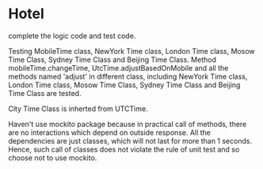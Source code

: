 # Hotel
complete the logic code and test code.

Testing MobileTime class, NewYork Time class, London Time class, Mosow Time Class, Sydney Time Class and Beijing Time Class.
Method mobileTime.changeTime, UtcTime.adjustBasedOnMobile and all the methods named 'adjust' in different class, including NewYork Time class, London Time class,
Mosow Time Class, Sydney Time Class and Beijing Time Class are tested.

City Time Class is inherted from UTCTime.

Haven't use mockito package because in practical call of methods, there are no interactions which depend on outside response. All the dependencies are just classes, which will not last for more than 1 seconds. Hence, such call of classes does not violate the rule of unit test and so choose not to use mockito.
